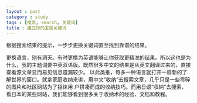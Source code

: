 ```yaml
---
layout : post
category : study
tags : [搜索, search, 关键词]
title : 建立你的主题关键词
---
```



根据搜索结果的提示，一步步更换关键词直至找到靠谱的结果。

更换语言，别有洞天。有时更换为英语能够让你获取更精准的结果。所以这也是为什么，我的主题词要中英双语版。既然很多中文的结果是从英文翻译过来的，直接查看源文章显而易见信息遗漏较少。
以此类推，每多一种语言就打开一扇新的了解世界的窗口。就拿家庭收纳来讲，用中文“收纳”去搜索文章，几乎只是一些零碎的图片和社区网站为了招徕用 户拼凑而成的收纳技巧。而用日语“収納”去搜索，看日本的某些网站，我们能够看到很多关于收纳术的经验、文档和教程。
